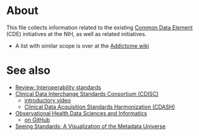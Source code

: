 # About
This file collects information related to the existing [Common Data Element](http://www.nlm.nih.gov/cde/) (CDE) initiatives at the NIH, as well as related initiatives.

* A list with similar scope is over at the [Addictome wiki](http://addictome.bitnamiapp.com/mediawiki/Common_Data_Elements)

# See also

* [Review: Interoperability standards](https://doi.org/10.6084/m9.figshare.4055496.v1)
* [Clinical Data Interchange Standards Consortium (CDISC)](https://www.cdisc.org/)
  - [introductory video](https://www.youtube.com/watch?v=qgWIgA0okzc)
  - [Clinical Data Acquisition Standards Harmonization (CDASH)](https://www.cdisc.org/standards/foundational/cdash)
* [Observational Health Data Sciences and Informatics](https://ohdsi.org/)
  - [on GitHub](https://github.com/OHDSI/)
* [Seeing Standards: A Visualization of the Metadata Universe](http://jennriley.com/metadatamap/)

